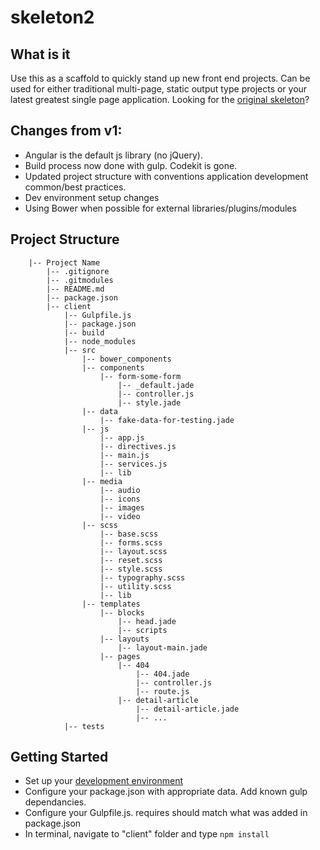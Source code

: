 # skeleton2

## What is it

Use this as a scaffold to quickly stand up new front end projects. Can be used for either traditional multi-page, static output type projects or your latest greatest single page application. Looking for the [original skeleton](https://github.com/navigationarts/skeleton)?

## Changes from v1:

- Angular is the default js library (no jQuery).
- Build process now done with gulp. Codekit is gone.
- Updated project structure with conventions application development common/best practices.
- Dev environment setup changes
- Using Bower when possible for external libraries/plugins/modules

## Project Structure


        |-- Project Name    
            |-- .gitignore
            |-- .gitmodules
            |-- README.md
            |-- package.json
            |-- client
                |-- Gulpfile.js
                |-- package.json
                |-- build
                |-- node_modules
                |-- src
                    |-- bower_components
                    |-- components
                        |-- form-some-form
                            |-- _default.jade
                            |-- controller.js
                            |-- style.jade
                    |-- data
                        |-- fake-data-for-testing.jade            
                    |-- js
                        |-- app.js
                        |-- directives.js
                        |-- main.js
                        |-- services.js
                        |-- lib
                    |-- media
                        |-- audio
                        |-- icons
                        |-- images
                        |-- video
                    |-- scss
                        |-- base.scss
                        |-- forms.scss
                        |-- layout.scss
                        |-- reset.scss
                        |-- style.scss
                        |-- typography.scss
                        |-- utility.scss
                        |-- lib
                    |-- templates
                        |-- blocks
                            |-- head.jade
                            |-- scripts
                        |-- layouts
                            |-- layout-main.jade
                        |-- pages
                            |-- 404
                                |-- 404.jade
                                |-- controller.js
                                |-- route.js
                            |-- detail-article
                                |-- detail-article.jade
                                |-- ...
                |-- tests


## Getting Started
- Set up your [development environment](http://google.com)
- Configure your package.json with appropriate data. Add known gulp dependancies.
- Configure your Gulpfile.js. requires should match what was added in package.json
- In terminal, navigate to "client" folder and type `npm install`



